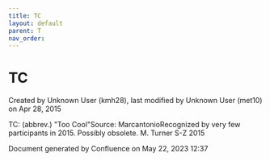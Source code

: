 ```yaml
---
title: TC
layout: default
parent: T
nav_order:
---
```


# TC

Created by  Unknown User (kmh28), last modified by  Unknown User (met10) on Apr 28, 2015

TC: (abbrev.) &quot;Too Cool&quot;Source: MarcantonioRecognized by very few participants in 2015. Possibly obsolete. M. Turner S-Z 2015

Document generated by Confluence on May 22, 2023 12:37


